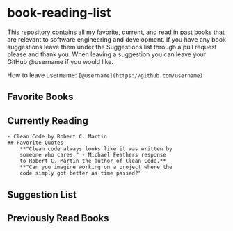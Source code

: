 # book-reading-list

This repository contains all my favorite, current, and read 
in past books that are relevant to software engineering and 
development. If you have any book suggestions leave them 
under the Suggestions list through a pull request please 
and thank you. When leaving a suggestion you can leave your 
GitHub @username if you would like.

How to leave username: `[@username](https://github.com/username)`

## Favorite Books

## Currently Reading
	- Clean Code by Robert C. Martin
	## Favorite Quotes
		**"Clean code always looks like it was written by
		someone who cares." - Michael Feathers response
		to Robert C. Martin the author of Clean Code.**
		**"Can you imagine working on a project where the
		code simply got better as time passed?"
## Suggestion List 

## Previously Read Books
